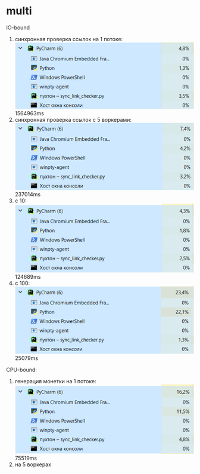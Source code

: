 # multi
IO-bound
1) синхронная проверка ссылок на 1 потоке:![1.png](IO_bound/1.png) 1564963ms
2) синхронная проверка ссылок с 5 воркерами:![2.png](IO_bound/2.png) 237014ms
3) c 10: ![3.png](IO_bound/3.png) 124689ms
4) с 100: ![4.png](IO_bound/4.png) 25079ms

CPU-bound:
1. генерация монетки на 1 потоке: ![5.png](CPU_bound/5.png) 75519ms
2. на 5 воркерах